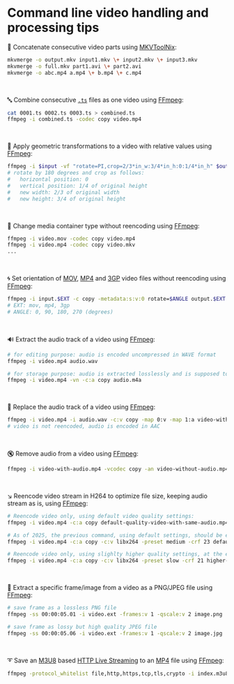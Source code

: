 # Command line video handling and processing tips

:dango: Concatenate consecutive video parts using [MKVToolNix](https://mkvtoolnix.download/):
```sh
mkvmerge -o output.mkv input1.mkv \+ input2.mkv \+ input3.mkv
mkvmerge -o full.mkv part1.avi \+ part2.avi
mkvmerge -o abc.mp4 a.mp4 \+ b.mp4 \+ c.mp4
```

&nbsp;

:abc: Combine consecutive [`.ts`](https://en.wikipedia.org/wiki/MPEG_transport_stream) files as one video using [FFmpeg](https://ffmpeg.org/):
```sh
cat 0001.ts 0002.ts 0003.ts > combined.ts
ffmpeg -i combined.ts -codec copy video.mp4
```
<!-- try the piped version 'cat ... | ffmpeg -i pipe:0 ...' -->

&nbsp;

:triangular_ruler: Apply geometric transformations to a video with relative values using [FFmpeg](https://ffmpeg.org/):
```sh
ffmpeg -i $input -vf "rotate=PI,crop=2/3*in_w:3/4*in_h:0:1/4*in_h" $output
# rotate by 180 degrees and crop as follows:
#   horizontal position: 0
#   vertical position: 1/4 of original height
#   new width: 2/3 of original width
#   new height: 3/4 of original height
```

&nbsp;

:gift: Change media container type without reencoding using [FFmpeg](https://ffmpeg.org/):
```sh
ffmpeg -i video.mov -codec copy video.mp4
ffmpeg -i video.mp4 -codec copy video.mkv
...
```

&nbsp;

:cyclone: Set orientation of [MOV](https://en.wikipedia.org/wiki/QuickTime_File_Format), [MP4](https://en.wikipedia.org/wiki/MPEG-4) and [3GP](https://fr.wikipedia.org/wiki/3GP) video files without reencoding using [FFmpeg](https://ffmpeg.org/):
```sh
ffmpeg -i input.$EXT -c copy -metadata:s:v:0 rotate=$ANGLE output.$EXT
# EXT: mov, mp4, 3gp
# ANGLE: 0, 90, 180, 270 (degrees)
```

&nbsp;

:loud_sound: Extract the audio track of a video using [FFmpeg](https://ffmpeg.org/):
```sh
# for editing purpose: audio is encoded uncompressed in WAVE format
ffmpeg -i video.mp4 audio.wav

# for storage purpose: audio is extracted losslessly and is supposed to be AAC encoded
ffmpeg -i video.mp4 -vn -c:a copy audio.m4a
```

&nbsp;

:musical_score: Replace the audio track of a video using [FFmpeg](https://ffmpeg.org/):
```sh
ffmpeg -i video.mp4 -i audio.wav -c:v copy -map 0:v -map 1:a video-with-new-audio.mp4
# video is not reencoded, audio is encoded in AAC
```

&nbsp;

:mute: Remove audio from a video using [FFmpeg](https://ffmpeg.org/):
```sh
ffmpeg -i video-with-audio.mp4 -vcodec copy -an video-without-audio.mp4
```

&nbsp;

:arrow_lower_right: Reencode video stream in H264 to optimize file size, keeping audio stream as is, using [FFmpeg](https://ffmpeg.org/):
```sh
# Reencode video only, using default video quality settings:
ffmpeg -i video.mp4 -c:a copy default-quality-video-with-same-audio.mp4

# As of 2025, the previous command, using default settings, should be equivalent to the following, more explicit, command:
ffmpeg -i video.mp4 -c:a copy -c:v libx264 -preset medium -crf 23 default-quality-video-with-same-audio.mp4

# Reencode video only, using slighlty higher quality settings, at the expense of time:
ffmpeg -i video.mp4 -c:a copy -c:v libx264 -preset slow -crf 21 higher-quality-video-with-same-audio.mp4
```

&nbsp;

:white_square_button: Extract a specific frame/image from a video as a PNG/JPEG file using [FFmpeg](https://ffmpeg.org/):
```sh
# save frame as a lossless PNG file
ffmpeg -ss 00:00:05.01 -i video.ext -frames:v 1 -qscale:v 2 image.png

# save frame as lossy but high quality JPEG file
ffmpeg -ss 00:00:05.06 -i video.ext -frames:v 1 -qscale:v 2 image.jpg
```
&nbsp;

:curly_loop: Save an [M3U8](https://en.wikipedia.org/wiki/M3U#M3U8) based [HTTP Live Streaming](https://en.wikipedia.org/wiki/HTTP_Live_Streaming)
to an [MP4](https://en.wikipedia.org/wiki/MP4_file_format) file using [FFmpeg](https://ffmpeg.org/):
```sh
ffmpeg -protocol_whitelist file,http,https,tcp,tls,crypto -i index.m3u8 -c copy -bsf:a aac_adtstoasc stream.mp4
```
